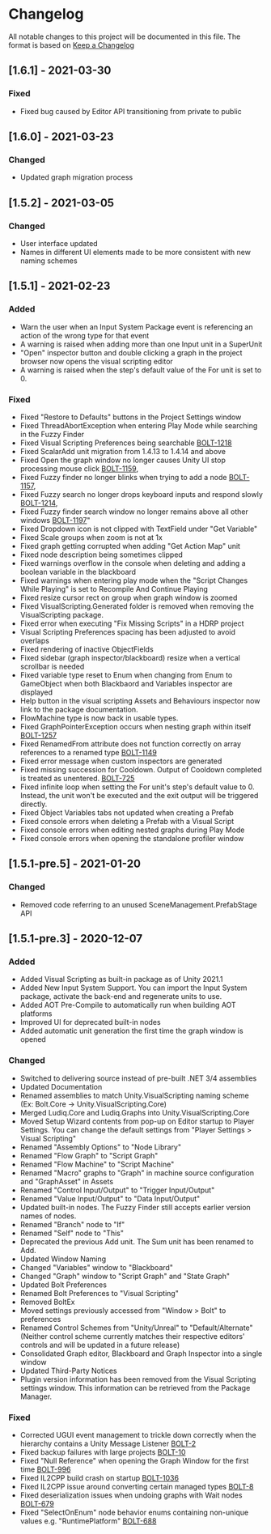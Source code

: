 # Changelog
All notable changes to this project will be documented in this file.
The format is based on [Keep a Changelog](https://keepachangelog.com/en/1.0.0/)

## [1.6.1] - 2021-03-30
### Fixed
- Fixed bug caused by Editor API transitioning from private to public

## [1.6.0] - 2021-03-23
### Changed
- Updated graph migration process

## [1.5.2] - 2021-03-05
### Changed
- User interface updated
- Names in different UI elements made to be more consistent with new naming schemes

## [1.5.1] - 2021-02-23
### Added
- Warn the user when an Input System Package event is referencing an action of the wrong type for that event
- A warning is raised when adding more than one Input unit in a SuperUnit
- "Open" inspector button and double clicking a graph in the project browser now opens the visual scripting editor
- A warning is raised when the step's default value of the For unit is set to 0.

### Fixed
- Fixed "Restore to Defaults" buttons in the Project Settings window
- Fixed ThreadAbortException when entering Play Mode while searching in the Fuzzy Finder
- Fixed Visual Scripting Preferences being searchable [BOLT-1218](https://issuetracker.unity3d.com/issues/visual-scripting-preferences-are-not-searchable-when-using-search-in-the-preferences-window)
- Fixed ScalarAdd unit migration from 1.4.13 to 1.4.14 and above
- Fixed Open the graph window no longer causes Unity UI stop processing mouse click [BOLT-1159](https://issuetracker.unity3d.com/product/unity/issues/guid/BOLT-1159),
- Fixed Fuzzy finder no longer blinks when trying to add a node [BOLT-1157](https://issuetracker.unity3d.com/product/unity/issues/guid/BOLT-1157),
- Fixed Fuzzy search no longer drops keyboard inputs and respond slowly [BOLT-1214](https://issuetracker.unity3d.com/product/unity/issues/guid/BOLT-1214),
- Fixed Fuzzy finder search window no longer remains above all other windows [BOLT-1197](https://issuetracker.unity3d.com/product/unity/issues/guid/BOLT-1197)"
- Fixed Dropdown icon is not clipped with TextField under "Get Variable"
- Fixed Scale groups when zoom is not at 1x
- Fixed graph getting corrupted when adding "Get Action Map" unit
- Fixed node description being sometimes clipped
- Fixed warnings overflow in the console when deleting and adding a boolean variable in the blackboard
- Fixed warnings when entering play mode when the "Script Changes While Playing" is set to Recompile And Continue Playing
- Fixed resize cursor rect on group when graph window is zoomed
- Fixed VisualScripting.Generated folder is removed when removing the VisualScripting package.
- Fixed error when executing "Fix Missing Scripts" in a HDRP project
- Visual Scripting Preferences spacing has been adjusted to avoid overlaps
- Fixed rendering of inactive ObjectFields
- Fixed sidebar (graph inspector/blackboard) resize when a vertical scrollbar is needed
- Fixed variable type reset to Enum when changing from Enum to GameObject when both Blackbaord and Variables inspector are displayed
- Help button in the visual scripting Assets and Behaviours inspector now link to the package documentation.
- FlowMachine type is now back in usable types.
- Fixed GraphPointerException occurs when nesting graph within itself [BOLT-1257](https://issuetracker.unity3d.com/issues/visual-scripting-graphpointerexception-occurs-when-nesting-graph-within-itself)
- Fixed RenamedFrom attribute does not function correctly on array references to a renamed type [BOLT-1149](https://issuetracker.unity3d.com/product/unity/issues/guid/BOLT-1149)
- Fixed error message when custom inspectors are generated
- Fixed missing succession for Cooldown. Output of Cooldown completed is treated as unentered.  [BOLT-725](https://issuetracker.unity3d.com/issues/bolt-1-output-of-cooldown-completed-is-treated-as-unentered)
- Fixed infinite loop when setting the For unit's step's default value to 0. Instead, the unit won't be executed and the exit output will be triggered directly.
- Fixed Object Variables tabs not updated when creating a Prefab
- Fixed console errors when deleting a Prefab with a Visual Script
- Fixed console errors when editing nested graphs during Play Mode
- Fixed console errors when opening the standalone profiler window

## [1.5.1-pre.5] - 2021-01-20
### Changed
- Removed code referring to an unused SceneManagement.PrefabStage API

## [1.5.1-pre.3] - 2020-12-07
### Added
- Added Visual Scripting as built-in package as of Unity 2021.1
- Added New Input System Support. You can import the Input System package, activate the back-end and regenerate units to use.
- Added AOT Pre-Compile to automatically run when building AOT platforms
- Improved UI for deprecated built-in nodes
- Added automatic unit generation the first time the graph window is opened
### Changed
- Switched to delivering source instead of pre-built .NET 3/4 assemblies
- Updated Documentation
- Renamed assemblies to match Unity.VisualScripting naming scheme (Ex: Bolt.Core -> Unity.VisualScripting.Core)
- Merged Ludiq.Core and Ludiq.Graphs into Unity.VisualScripting.Core
- Moved Setup Wizard contents from pop-up on Editor startup to Player Settings. You can change the default settings from "Player Settings > Visual Scripting"
- Renamed "Assembly Options" to "Node Library"
- Renamed "Flow Graph" to "Script Graph"
- Renamed "Flow Machine" to "Script Machine"
- Renamed "Macro" graphs to "Graph" in machine source configuration and "GraphAsset" in Assets
- Renamed "Control Input/Output" to "Trigger Input/Output"
- Renamed "Value Input/Output" to "Data Input/Output"
- Updated built-in nodes. The Fuzzy Finder still accepts earlier version names of nodes.
- Renamed "Branch" node to "If"
- Renamed "Self" node to "This"
- Deprecated the previous Add unit. The Sum unit has been renamed to Add.
- Updated Window Naming   
- Changed "Variables" window to "Blackboard"
- Changed "Graph" window to "Script Graph" and "State Graph"
- Updated Bolt Preferences
- Renamed Bolt Preferences to "Visual Scripting"
- Removed BoltEx
- Moved settings previously accessed from "Window > Bolt" to preferences
- Renamed Control Schemes from "Unity/Unreal" to "Default/Alternate" (Neither control scheme currently matches their respective editors' controls and will be updated in a future release)
- Consolidated Graph editor, Blackboard and Graph Inspector into a single window
- Updated Third-Party Notices
- Plugin version information has been removed from the Visual Scripting settings window. This information can be retrieved from the Package Manager.
### Fixed
- Corrected UGUI event management to trickle down correctly when the hierarchy contains a Unity Message Listener [BOLT-2](https://issuetracker.unity3d.com/issues/bolt-1-unity-message-listener-blocks-proper-trickling-of-ugui-events-in-hierarchies)
- Fixed backup failures with large projects [BOLT-10](https://issuetracker.unity3d.com/issues/bolt-1-backup-fails-to-complete)
- Fixed "Null Reference" when opening the Graph Window for the first time [BOLT-996](https://issuetracker.unity3d.com/issues/nullreferenceexception-when-graph-window-is-opened-on-a-new-project)
- Fixed IL2CPP build crash on startup [BOLT-1036](https://issuetracker.unity3d.com/issues/bolt-bolt-1-il2cpp-release-build-crashes-on-startup-when-there-is-at-least-1-node-present-in-a-graph)
- Fixed IL2CPP issue around converting certain managed types [BOLT-8](https://issuetracker.unity3d.com/issues/bolt-1-il2cpp-encountered-a-managed-type-which-it-cannot-convert-ahead-of-time)
- Fixed deserialization issues when undoing graphs with Wait nodes [BOLT-679](https://issuetracker.unity3d.com/issues/bolt-deserialization-error-and-nodes-missing-after-pressing-undo-when-update-coroutine-with-wait-node-is-present-in-graph)
- Fixed "SelectOnEnum" node behavior enums containing non-unique values e.g. "RuntimePlatform" [BOLT-688](https://issuetracker.unity3d.com/issues/select-on-enum-doesnt-work-with-the-runtimeplatform-enum)

